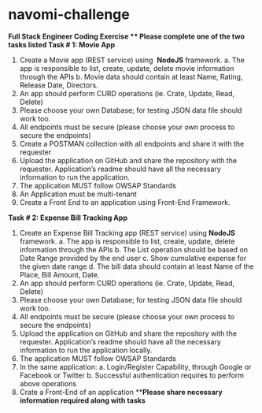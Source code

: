# navomi-challenge

**Full Stack Engineer Coding Exercise
** Please complete one of the two tasks listed
Task # 1: Movie App**

1. Create a Movie app (REST service) using ​ **NodeJS** ​ framework.
    a. The app is responsible to list, create, update, delete movie information through the APIs
    b. Movie data should contain at least Name, Rating, Release Date, Directors.
2. An app should perform CURD operations (ie. Crate, Update, Read, Delete)
3. Please choose your own Database; for testing JSON data file should work too.
4. All endpoints must be secure (please choose your own process to secure the endpoints)
5. Create a POSTMAN collection with all endpoints and share it with the requester
6. Upload the application on GitHub and share the repository with the requester. Application’s readme
    should have all the necessary information to run the application.
7. The application MUST follow OWSAP Standards
8. An Application must be multi-tenant
9. Create a Front End to an application using Front-End Framework.


**Task # 2: Expense Bill Tracking App**
1. Create an Expense Bill Tracking app (REST service) using ​ **NodeJS** ​ framework.
a. The app is responsible to list, create, update, delete information through the APIs
b. The List operation should be based on Date Range provided by the end user
c. Show cumulative expense for the given date range
d. The bill data should contain at least Name of the Place, Bill Amount, Date.
2. An app should perform CURD operations (ie. Crate, Update, Read, Delete)
3. Please choose your own Database; for testing JSON data file should work too.
4. All endpoints must be secure (please choose your own process to secure the endpoints)
5. Upload the application on GitHub and share the repository with the requester. Application’s readme
should have all the necessary information to run the application locally.
6. The application MUST follow OWSAP Standards
7. In the same application:
a. Login/Register Capability, through Google or Facebook or Twitter
b. Successful authentication requires to perform above operations
8. Crate a Front-End of an application
****Please share necessary information required along with tasks**


